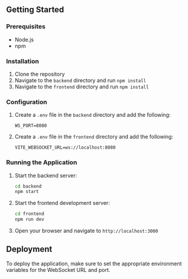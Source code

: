 ## Getting Started

### Prerequisites

- Node.js
- npm

### Installation

1. Clone the repository
2. Navigate to the `backend` directory and run `npm install`
3. Navigate to the `frontend` directory and run `npm install`

### Configuration

1. Create a `.env` file in the `backend` directory and add the following:
   ```
   WS_PORT=8080
   ```

2. Create a `.env` file in the `frontend` directory and add the following:
   ```
   VITE_WEBSOCKET_URL=ws://localhost:8080
   ```

### Running the Application

1. Start the backend server:
   ```sh
   cd backend
   npm start
   ```

2. Start the frontend development server:
   ```sh
   cd frontend
   npm run dev
   ```

3. Open your browser and navigate to `http://localhost:3000`

## Deployment

To deploy the application, make sure to set the appropriate environment variables for the WebSocket URL and port.


